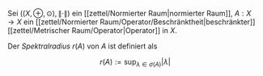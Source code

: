 Sei $((X, \oplus, \odot), \| \cdot \|)$ ein [[zettel/Normierter Raum|normierter Raum]], $A : X \to X$ ein [[zettel/Normierter Raum/Operator/Beschränktheit|beschränkter]] [[zettel/Metrischer Raum/Operator|Operator]] in $X$.

Der *Spektralradius* $r(A)$ von $A$ ist definiert als

$$
	r(A) := \sup_{\lambda \in \sigma(A)} |\lambda|
$$